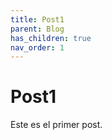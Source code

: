 ```yaml
---
title: Post1
parent: Blog
has_children: true
nav_order: 1
---
```


# Post1

Este es el primer post. 
